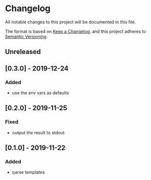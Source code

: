 # Changelog
All notable changes to this project will be documented in this file.

The format is based on [Keep a Changelog](https://keepachangelog.com/en/1.0.0/),
and this project adheres to [Semantic Versioning](https://semver.org/spec/v2.0.0.html).

## Unreleased

## [0.3.0] - 2019-12-24
### Added
- use the env vars as defaults

## [0.2.0] - 2019-11-25
### Fixed
- output the result to stdout

## [0.1.0] - 2019-11-22
### Added
- parse templates
